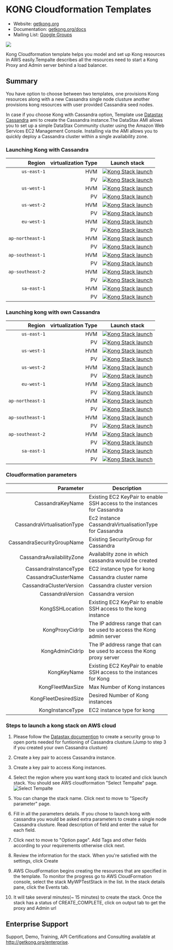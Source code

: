 # KONG Cloudformation Templates

- Website: [getkong.org][kong-url]
- Documentation: [getkong.org/docs][kong-docs]
- Mailing List: [Google Groups][google-groups-url]

[![][kong-logo]][kong-url]



Kong Cloudformation template helps you model and set up Kong resources in AWS easily.Tempalte describes all the resources need to start a Kong Proxy and Admin server behind a load balancer.


## Summary

You have option to choose between two templates, one provisions Kong resources along with a new Cassandra single node clusture another provisions kong resources with user provided Cassandra seed nodes. 

In case if you choose Kong with Cassandra option, Template use [Datastax Cassandra](http://docs.datastax.com/en/cassandra/2.2/cassandra/install/installAMI.html) ami to create the Cassandra instance.The DataStax AMI allows you to set up a simple DataStax Community cluster using the Amazon Web Services EC2 Management Console. Installing via the AMI allows you to quickly deploy a Cassandra cluster within a single availability zone.


### Launching Kong with Cassandra



| Region          | virtualization Type                      | Launch stack                                 |
| ---------------:|------------------------------------------:|----------------------------------------------|
| `us-east-1`          | HVM | [![Kong Stack launch][kong-stack-badge]][us-east-1-caas-hvm-stack-url]       |
|				       | PV | [![Kong Stack launch][kong-stack-badge]][us-east-1-caas-pv-stack-url]         |
| `us-west-1`          | HVM | [![Kong Stack launch][kong-stack-badge]][us-west-1-caas-hvm-stack-url]       |
|				       | PV | [![Kong Stack launch][kong-stack-badge]][us-west-1-caas-pv-stack-url]         |
| `us-west-2`          | HVM |[![Kong Stack launch][kong-stack-badge]][us-west-2-caas-hvm-stack-url]       |
|				       | PV | [![Kong Stack launch][kong-stack-badge]][us-west-2-caas-pv-stack-url]         |
| `eu-west-1`          | HVM | [![Kong Stack launch][kong-stack-badge]][eu-west-1-caas-hvm-stack-url]       |
|				       | PV | [![Kong Stack launch][kong-stack-badge]][eu-west-1-caas-pv-stack-url]         |
| `ap-northeast-1`     | HVM |[![Kong Stack launch][kong-stack-badge]][ap-northeast-1-caas-hvm-stack-url]  |
|				       | PV | [![Kong Stack launch][kong-stack-badge]][ap-northeast-1-caas-pv-stack-url]    |
| `ap-southeast-1`     | HVM |[![Kong Stack launch][kong-stack-badge]][ap-southeast-1-caas-hvm-stack-url]  |
|				       | PV | [![Kong Stack launch][kong-stack-badge]][ap-southeast-1-caas-pv-stack-url]    |
| `ap-southeast-2`     | HVM |[![Kong Stack launch][kong-stack-badge]][ap-southeast-2-caas-hvm-stack-url]  |
|				       | PV | [![Kong Stack launch][kong-stack-badge]][ap-southeast-2-caas-pv-stack-url]    |
| `sa-east-1`          | HVM| [![Kong Stack launch][kong-stack-badge]][sa-east-1-caas-hvm-stack-url]       |
|				       | PV | [![Kong Stack launch][kong-stack-badge]][sa-east-1-caas-pv-stack-url]         |

### Launching kong with own Cassandra


| Region          | virtualization Type                      | Launch stack                                 |
| ---------------:|------------------------------------------:|----------------------------------------------|
| `us-east-1`          | HVM | [![Kong Stack launch][kong-stack-badge]][us-east-1-hvm-stack-url]       |
				       | PV |  [![Kong Stack launch][kong-stack-badge]][us-east-1-pv-stack-url]         |
| `us-west-1`          | HVM | [![Kong Stack launch][kong-stack-badge]][us-west-1-hvm-stack-url]       |
				       | PV |  [![Kong Stack launch][kong-stack-badge]][us-west-1-pv-stack-url]         |
| `us-west-2`          | HVM | [![Kong Stack launch][kong-stack-badge]][us-west-2-hvm-stack-url]       |
				       | PV |  [![Kong Stack launch][kong-stack-badge]][us-west-2-pv-stack-url]         |
| `eu-west-1`          | HVM | [![Kong Stack launch][kong-stack-badge]][eu-west-1-hvm-stack-url]       |
				       | PV |  [![Kong Stack launch][kong-stack-badge]][eu-west-1-pv-stack-url]         |
| `ap-northeast-1`     | HVM | [![Kong Stack launch][kong-stack-badge]][ap-northeast-1-hvm-stack-url]  |
				       | PV |  [![Kong Stack launch][kong-stack-badge]][ap-northeast-1-pv-stack-url]    |
| `ap-southeast-1`     | HVM | [![Kong Stack launch][kong-stack-badge]][ap-southeast-1-hvm-stack-url]  |
				       | PV |  [![Kong Stack launch][kong-stack-badge]][ap-southeast-1-pv-stack-url]    |
| `ap-southeast-2`     | HVM | [![Kong Stack launch][kong-stack-badge]][ap-southeast-2-hvm-stack-url]  |
				       | PV |  [![Kong Stack launch][kong-stack-badge]][ap-southeast-2-pv-stack-url]    |
| `sa-east-1`          | HVM | [![Kong Stack launch][kong-stack-badge]][sa-east-1-hvm-stack-url]       |
				       | PV |  [![Kong Stack launch][kong-stack-badge]][sa-east-1-pv-stack-url]         |
 
 
 ### Cloudformation parameters
 
| Parameter          | Description                                                           |
| ---------------:|---------------------------------------------------------------------------|   
|CassandraKeyName | Existing EC2 KeyPair to enable SSH access to the instances for Cassandra |
|CassandraVirtualisationType | Ec2 instance CassandraVirtualisationType for Cassandra        |
|CassandraSecurityGroupName | Existing SecurityGroup for Cassandra|
|CassandraAvailabilityZone| Availablity zone in which cassandra would be created|
|CassandraInstanceType|EC2 instance type for kong|
|CassandraClusterName|Cassandra cluster name|
|CassandraClusterVersion|Cassandra cluster version|
|CassandraVersion|Cassandra version|
|KongSSHLocation|Existing EC2 KeyPair to enable SSH access to the kong instance|
|KongProxyCidrIp|The IP address range that can be used to access the Kong admin server|
|KongAdminCidrIp|The IP address range that can be used to access the Kong proxy server|
|KongKeyName|Existing EC2 KeyPair to enable SSH access to the instances for Kong|
|KongFleetMaxSize|Max Number of Kong instances|
|KongFleetDesiredSize|Desired Number of Kong instances|
|KongInstanceType|EC2 instance type for kong|


### Steps to launch a kong stack on AWS cloud

1.	Please follow the [Datastax documention](http://docs.datastax.com/en/cassandra/2.2/cassandra/install/installAMISecurityGroup.html) to create a security group to open ports needed for funtioning of Cassandra clusture.(Jump to step 3 if you created your own Cassandra clusture)

2.	Create a key pair to access Cassandra instance.

3.	Create a key pair to access Kong instances.

4.	Select the region where you want kong stack to located and click launch stack. You should see AWS cloudformation "Select Tempalte" page.
		![Select Tempalte](../images/select_template.png)

5.	You can change the stack name. Click next to move to "Specify parameter" page.

6.	Fill in all the parameters details. If you chose to launch kong with cassandra you would be asked extra parameters to create a single  	  	node Cassandra clusture. Read description of field and enter the value for each field. 

7.	Click next to move to "Option page". Add Tags and other fields according to your requirements otherwise click next.

8.	Review the information for the stack. When you're satisfied with the settings, click Create

9.	AWS CloudFormation begins creating the resources that are specified in the template. To monitor the progress go to AWS CloudFormation    	console, select the stack MyWPTestStack in the list. In the stack details pane, click the Events tab. 

10. It will take several minutes(~ 15 minutes) to create the stack. Once the stack has a status of CREATE_COMPLETE, click on output tab 
	to get the proxy and Admin url  
	 
	 	  
 











## Enterprise Support

Support, Demo, Training, API Certifications and Consulting available at http://getkong.org/enterprise.

[kong-url]: http://getkong.org/
[kong-docs]: http://getkong.org/docs/

[kong-logo]: http://i.imgur.com/4jyQQAZ.png
[kong-benefits]: http://cl.ly/image/1B3J3b3h1H1c/Image%202015-07-07%20at%206.57.25%20PM.png

[mashape-url]: https://www.mashape.com

[license-url]: https://github.com/Mashape/kong/blob/master/LICENSE
[license-badge]: https://img.shields.io/github/license/mashape/kong.svg

[gitter-url]: https://gitter.im/Mashape/kong
[gitter-badge]: https://img.shields.io/badge/Gitter-Join%20Chat-blue.svg

[google-groups-url]: https://groups.google.com/forum/#!forum/konglayer


[us-east-1-caas-hvm-stack-url]: https://console.aws.amazon.com/cloudformation/home?region=us-east-1#/stacks/new?stackName=kong-elb-cassandra-hvm&templateURL=https:%2F%2Fs3.amazonaws.com%2Fkong-cf-templates%2Fv1.0%2Fkong-elb-cassandra-hvm.template

[us-west-1-caas-hvm-stack-url]: https://console.aws.amazon.com/cloudformation/home?region=us-west-1#/stacks/new?stackName=kong-elb-cassandra-hvm&templateURL=https:%2F%2Fs3.amazonaws.com%2Fkong-cf-templates%2Fv1.0%2Fkong-elb-cassandra-hvm.template

[us-west-2-caas-hvm-stack-url]: https://console.aws.amazon.com/cloudformation/home?region=us-west-2#/stacks/new?stackName=kong-elb-cassandra-hvm&templateURL=https:%2F%2Fs3.amazonaws.com%2Fkong-cf-templates%2Fv1.0%2Fkong-elb-cassandra-hvm.template

[eu-west-1-caas-hvm-stack-url]: https://console.aws.amazon.com/cloudformation/home?region=eu-west-1#/stacks/new?stackName=kong-elb-cassandra-hvm&templateURL=https:%2F%2Fs3.amazonaws.com%2Fkong-cf-templates%2Fv1.0%2Fkong-elb-cassandra-hvm.template

[ap-northeast-1-caas-hvm-stack-url]: https://console.aws.amazon.com/cloudformation/home?region=ap-northeast-1#/stacks/new?stackName=kong-elb-cassandra-hvm&templateURL=https:%2F%2Fs3.amazonaws.com%2Fkong-cf-templates%2Fv1.0%2Fkong-elb-cassandra-hvm.template

[ap-southeast-1-caas-hvm-stack-url]: https://console.aws.amazon.com/cloudformation/home?region=ap-southeast-1#/stacks/new?stackName=kong-elb-cassandra-hvm&templateURL=https:%2F%2Fs3.amazonaws.com%2Fkong-cf-templates%2Fv1.0%2Fkong-elb-cassandra-hvm.template

[ap-southeast-2-caas-hvm-stack-url]: https://console.aws.amazon.com/cloudformation/home?region=ap-southeast-2#/stacks/new?stackName=kong-elb-cassandra-hvm&templateURL=https:%2F%2Fs3.amazonaws.com%2Fkong-cf-templates%2Fv1.0%2Fkong-elb-cassandra-hvm.template


[sa-east-1-caas-hvm-stack-url]: https://console.aws.amazon.com/cloudformation/home?region=sa-east-1#/stacks/new?stackName=kong-elb-cassandra-hvm&templateURL=https:%2F%2Fs3.amazonaws.com%2Fkong-cf-templates%2Fv1.0%2Fkong-elb-cassandra-hvm.template

[us-east-1-caas-pv-stack-url]: https://console.aws.amazon.com/cloudformation/home?region=us-east-1#/stacks/new?stackName=kong-elb-cassandra-pv&templateURL=https:%2F%2Fs3.amazonaws.com%2Fkong-cf-templates%2Fv1.0%2Fkong-elb-cassandra-pv.template

[us-west-1-caas-pv-stack-url]: https://console.aws.amazon.com/cloudformation/home?region=us-west-1#/stacks/new?stackName=kong-elb-cassandra-pv&templateURL=https:%2F%2Fs3.amazonaws.com%2Fkong-cf-templates%2Fv1.0%2Fkong-elb-cassandra-pv.template

[us-west-2-caas-pv-stack-url]: https://console.aws.amazon.com/cloudformation/home?region=us-west-2#/stacks/new?stackName=kong-elb-cassandra-pv&templateURL=https:%2F%2Fs3.amazonaws.com%2Fkong-cf-templates%2Fv1.0%2Fkong-elb-cassandra-pv.template

[eu-west-1-caas-pv-stack-url]: https://console.aws.amazon.com/cloudformation/home?region=eu-west-1#/stacks/new?stackName=kong-elb-cassandra-pv&templateURL=https:%2F%2Fs3.amazonaws.com%2Fkong-cf-templates%2Fv1.0%2Fkong-elb-cassandra-pv.template

[ap-northeast-1-caas-pv-stack-url]: https://console.aws.amazon.com/cloudformation/home?region=ap-northeast-1#/stacks/new?stackName=kong-elb-cassandra-pv&templateURL=https:%2F%2Fs3.amazonaws.com%2Fkong-cf-templates%2Fv1.0%2Fkong-elb-cassandra-pv.template

[ap-southeast-1-caas-pv-stack-url]: https://console.aws.amazon.com/cloudformation/home?region=ap-southeast-1#/stacks/new?stackName=kong-elb-cassandra-pv&templateURL=https:%2F%2Fs3.amazonaws.com%2Fkong-cf-templates%2Fv1.0%2Fkong-elb-cassandra-pv.template

[ap-southeast-2-caas-pv-stack-url]: https://console.aws.amazon.com/cloudformation/home?region=ap-southeast-2#/stacks/new?stackName=kong-elb-cassandra-pv&templateURL=https:%2F%2Fs3.amazonaws.com%2Fkong-cf-templates%2Fv1.0%2Fkong-elb-cassandra-pv.template


[sa-east-1-caas-pv-stack-url]: https://console.aws.amazon.com/cloudformation/home?region=sa-east-1#/stacks/new?stackName=kong-elb-cassandra-pv&templateURL=https:%2F%2Fs3.amazonaws.com%2Fkong-cf-templates%2Fv1.0%2Fkong-elb-cassandra-pv.template




[us-east-1-hvm-stack-url]: https://console.aws.amazon.com/cloudformation/home?region=us-east-1#/stacks/new?stackName=kong-elb-hvm&templateURL=https:%2F%2Fs3.amazonaws.com%2Fkong-cf-templates%2Fv1.0%2Fkong-elb-hvm.template

[us-west-1-hvm-stack-url]: https://console.aws.amazon.com/cloudformation/home?region=us-west-1#/stacks/new?stackName=kong-elb-hvm&templateURL=https:%2F%2Fs3.amazonaws.com%2Fkong-cf-templates%2Fv1.0%2Fkong-elb-hvm.template

[us-west-2-hvm-stack-url]: https://console.aws.amazon.com/cloudformation/home?region=us-west-2#/stacks/new?stackName=kong-elb-hvm&templateURL=https:%2F%2Fs3.amazonaws.com%2Fkong-cf-templates%2Fv1.0%2Fkong-elb-hvm.template

[eu-west-1-hvm-stack-url]: https://console.aws.amazon.com/cloudformation/home?region=eu-west-1#/stacks/new?stackName=kong-elb-hvm&templateURL=https:%2F%2Fs3.amazonaws.com%2Fkong-cf-templates%2Fv1.0%2Fkong-elb-hvm.template

[ap-northeast-1-hvm-stack-url]: https://console.aws.amazon.com/cloudformation/home?region=ap-northeast-1#/stacks/new?stackName=kong-elb-hvm&templateURL=https:%2F%2Fs3.amazonaws.com%2Fkong-cf-templates%2Fv1.0%2Fkong-elb-hvm.template

[ap-southeast-1-hvm-stack-url]: https://console.aws.amazon.com/cloudformation/home?region=ap-southeast-1#/stacks/new?stackName=kong-elb-hvm&templateURL=https:%2F%2Fs3.amazonaws.com%2Fkong-cf-templates%2Fv1.0%2Fkong-elb-hvm.template

[ap-southeast-2-hvm-stack-url]: https://console.aws.amazon.com/cloudformation/home?region=ap-southeast-2#/stacks/new?stackName=kong-elb-hvm&templateURL=https:%2F%2Fs3.amazonaws.com%2Fkong-cf-templates%2Fv1.0%2Fkong-elb-hvm.template


[sa-east-1-hvm-stack-url]: https://console.aws.amazon.com/cloudformation/home?region=sa-east-1#/stacks/new?stackName=kong-elb&templateURL=https:%2F%2Fs3.amazonaws.com%2Fkong-cf-templates%2Fv1.0%2Fkong-elb-hvm.template

[us-east-1-pv-stack-url]: https://console.aws.amazon.com/cloudformation/home?region=us-east-1#/stacks/new?stackName=kong-elb-pv&templateURL=https:%2F%2Fs3.amazonaws.com%2Fkong-cf-templates%2Fv1.0%2Fkong-elb-pv.template

[us-west-1-pv-stack-url]: https://console.aws.amazon.com/cloudformation/home?region=us-west-1#/stacks/new?stackName=kong-elb-pv&templateURL=https:%2F%2Fs3.amazonaws.com%2Fkong-cf-templates%2Fv1.0%2Fkong-elb-pv.template

[us-west-2-pv-stack-url]: https://console.aws.amazon.com/cloudformation/home?region=us-west-2#/stacks/new?stackName=kong-elb-pv&templateURL=https:%2F%2Fs3.amazonaws.com%2Fkong-cf-templates%2Fv1.0%2Fkong-elb-pv.template

[eu-west-1-pv-stack-url]: https://console.aws.amazon.com/cloudformation/home?region=eu-west-1#/stacks/new?stackName=kong-elb-pv&templateURL=https:%2F%2Fs3.amazonaws.com%2Fkong-cf-templates%2Fv1.0%2Fkong-elb-pv.template

[ap-northeast-1-pv-stack-url]: https://console.aws.amazon.com/cloudformation/home?region=ap-northeast-1#/stacks/new?stackName=kong-elb-pv&templateURL=https:%2F%2Fs3.amazonaws.com%2Fkong-cf-templates%2Fv1.0%2Fkong-elb-pv.template

[ap-southeast-1-pv-stack-url]: https://console.aws.amazon.com/cloudformation/home?region=ap-southeast-1#/stacks/new?stackName=kong-elb-pv&templateURL=https:%2F%2Fs3.amazonaws.com%2Fkong-cf-templates%2Fv1.0%2Fkong-elb-pv.template

[ap-southeast-2-pv-stack-url]: https://console.aws.amazon.com/cloudformation/home?region=ap-southeast-2#/stacks/new?stackName=kong-elb-pv&templateURL=https:%2F%2Fs3.amazonaws.com%2Fkong-cf-templates%2Fv1.0%2Fkong-elb-pv.template


[sa-east-1-pv-stack-url]: https://console.aws.amazon.com/cloudformation/home?region=sa-east-1#/stacks/new?stackName=kong-elb-pv&templateURL=https:%2F%2Fs3.amazonaws.com%2Fkong-cf-templates%2Fv1.0%2Fkong-elb-pv.template



[kong-stack-badge]: https://s3.amazonaws.com/cloudformation-examples/cloudformation-launch-stack.png


